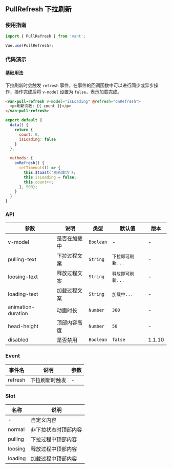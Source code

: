 ## PullRefresh 下拉刷新

### 使用指南
``` javascript
import { PullRefresh } from 'vant';

Vue.use(PullRefresh);
```

### 代码演示

#### 基础用法

下拉刷新时会触发 `refresh` 事件，在事件的回调函数中可以进行同步或异步操作，操作完成后将 `v-model` 设置为 `false`，表示加载完成。

```html
<van-pull-refresh v-model="isLoading" @refresh="onRefresh">
  <p>刷新次数: {{ count }}</p>
</van-pull-refresh>
```

```javascript
export default {
  data() {
    return {
      count: 0,
      isLoading: false
    }
  },

  methods: {
    onRefresh() {
      setTimeout(() => {
        this.$toast('刷新成功');
        this.isLoading = false;
        this.count++;
      }, 500);
    }
  }
}
```

### API

| 参数 | 说明 | 类型 | 默认值 | 版本 |
|------|------|------|------|------|
| v-model | 是否在加载中 | `Boolean` | - | - |
| pulling-text | 下拉过程文案 | `String` | `下拉即可刷新...` | - |
| loosing-text | 释放过程文案 | `String` | `释放即可刷新...` | - |
| loading-text | 加载过程文案 | `String` | `加载中...` | - |
| animation-duration | 动画时长 | `Number` | `300` | - |
| head-height | 顶部内容高度 | `Number` | `50` | - |
| disabled | 是否禁用 | `Boolean` | `false` | 1.1.10 |

### Event

| 事件名 | 说明 | 参数 |
|------|------|------|
| refresh | 下拉刷新时触发 | - |

### Slot

| 名称 | 说明 |
|------|------|
| - | 自定义内容 |
| normal | 非下拉状态时顶部内容 |
| pulling | 下拉过程中顶部内容 |
| loosing | 释放过程中顶部内容 |
| loading | 加载过程中顶部内容 |
